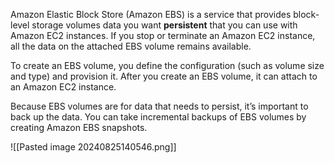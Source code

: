 Amazon Elastic Block Store (Amazon EBS) is a service that provides block-level storage volumes data you want **persistent** that you can use with Amazon EC2 instances. If you stop or terminate an Amazon EC2 instance, all the data on the attached EBS volume remains available.

To create an EBS volume, you define the configuration (such as volume size and type) and provision it. After you create an EBS volume, it can attach to an Amazon EC2 instance.

Because EBS volumes are for data that needs to persist, it’s important to back up the data. You can take incremental backups of EBS volumes by creating Amazon EBS snapshots.

![[Pasted image 20240825140546.png]]